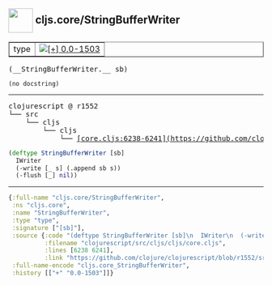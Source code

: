## <img width="48px" valign="middle" src="http://i.imgur.com/Hi20huC.png"> cljs.core/StringBufferWriter

 <table border="1">
<tr>
<td>type</td>
<td><a href="https://github.com/cljsinfo/api-refs/tree/0.0-1503"><img valign="middle" alt="[+] 0.0-1503" src="https://img.shields.io/badge/+-0.0--1503-lightgrey.svg"></a> </td>
</tr>
</table>

 <samp>
(__StringBufferWriter.__ sb)<br>
</samp>

```
(no docstring)
```

---

 <pre>
clojurescript @ r1552
└── src
    └── cljs
        └── cljs
            └── <ins>[core.cljs:6238-6241](https://github.com/clojure/clojurescript/blob/r1552/src/cljs/cljs/core.cljs#L6238-L6241)</ins>
</pre>

```clj
(deftype StringBufferWriter [sb]
  IWriter
  (-write [_ s] (.append sb s))
  (-flush [_] nil))
```


---

```clj
{:full-name "cljs.core/StringBufferWriter",
 :ns "cljs.core",
 :name "StringBufferWriter",
 :type "type",
 :signature ["[sb]"],
 :source {:code "(deftype StringBufferWriter [sb]\n  IWriter\n  (-write [_ s] (.append sb s))\n  (-flush [_] nil))",
          :filename "clojurescript/src/cljs/cljs/core.cljs",
          :lines [6238 6241],
          :link "https://github.com/clojure/clojurescript/blob/r1552/src/cljs/cljs/core.cljs#L6238-L6241"},
 :full-name-encode "cljs.core_StringBufferWriter",
 :history [["+" "0.0-1503"]]}

```
